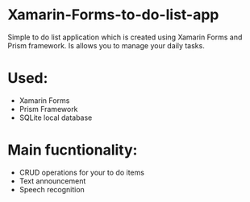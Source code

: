 # Xamarin-Forms-to-do-list-app
Simple to do list application which is created using Xamarin Forms and Prism framework. 
Is allows you to manage your daily tasks.

# Used:
- Xamarin Forms
- Prism Framework
- SQLite local database

# Main fucntionality:
- CRUD operations for your to do items
- Text announcement
- Speech recognition
